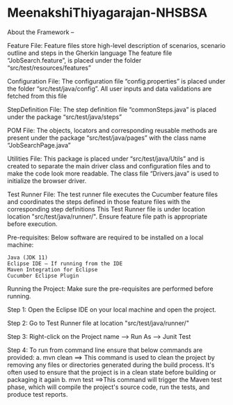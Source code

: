 # MeenakshiThiyagarajan-NHSBSA
About the Framework –

Feature File: Feature files store high-level description of scenarios, scenario outline and steps in the Gherkin language The feature file “JobSearch.feature”, is placed under the folder “src/test/resources/features”

Configuration File: The configuration file “config.properties” is placed under the folder “src/test/java/config”. All user inputs and data validations are fetched from this file

StepDefinition File: The step definition file “commonSteps.java” is placed under the package “src/test/java/steps”

POM File: The objects, locators and corresponding reusable methods are present under the package “src/test/java/pages” with the class name “JobSearchPage.java”

Utilities File: This package is placed under “src/test/java/Utils” and is created to separate the main driver class and configuration files and to make the code look more readable. The class file “Drivers.java” is used to initialize the browser driver.

Test Runner File: The test runner file executes the Cucumber feature files and coordinates the steps defined in those feature files with the corresponding step definitions This Test Runner file is under location location "src/test/java/runner/". Ensure feature file path is appropriate before execution.

Pre-requisites: Below software are required to be installed on a local machine:

    Java (JDK 11)
    Eclipse IDE – If running from the IDE
    Maven Integration for Eclipse
    Cucumber Eclipse Plugin
    
Running the Project: Make sure the pre-requisites are performed before running.

Step 1: Open the Eclipse IDE on your local machine and open the project.

Step 2: Go to Test Runner file at location "src/test/java/runner/"

Step 3: Right-click on the Project name --> Run As --> Junit Test

Step 4: To run from command line ensure that below commands are provided:
a. mvn clean ==> This command is used to clean the project by removing any files or directories generated during the build process. It's often used to ensure that the project is in a clean state before building or packaging it again
b. mvn test ==>This command will trigger the Maven test phase, which will compile the project's source code, run the tests, and produce test reports.

